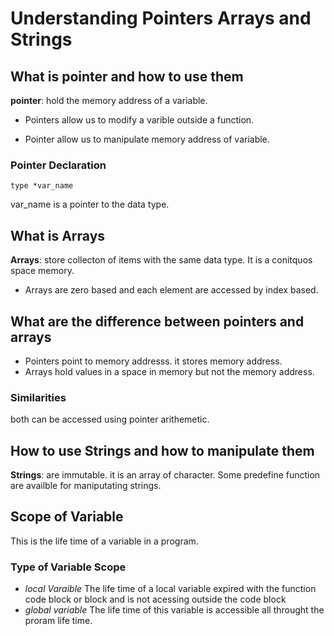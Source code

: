 # Understanding Pointers Arrays and Strings

## What is pointer and how to use them
__pointer__: hold the memory address of a variable.

* Pointers allow us to modify a varible outside a function.

* Pointer allow us to manipulate memory address of variable.

### Pointer Declaration
	type *var_name
var_name is a pointer to the data type.

## What is Arrays
__Arrays__: store collecton of items with the same data type. It is a conitquos space memory.

* Arrays are zero based and each element are accessed by index based.

## What are the difference between pointers and arrays
* Pointers point to memory addresss. it stores memory address.
* Arrays hold values in a space in memory but not the memory address.

### Similarities 
both can be accessed using pointer arithemetic.

## How to use Strings and how to manipulate them
__Strings__: are immutable. it is an array of character.
Some predefine function are availble for maniputating strings.

## Scope of Variable
This is the life time of a variable in a program.

### Type of Variable Scope

* _local Varaible_
The life time of a local variable expired with the function code block or block and is not acessing outside the code block
* _global variable_
The life time of this variable is accessible all throught the proram life time.
